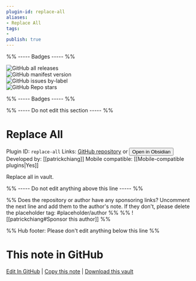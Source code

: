 ```yaml
---
plugin-id: replace-all
aliases:
- Replace All
tags: 
- 
publish: true
---
```


%% ----- Badges ----- %%

![GitHub all releases](https://img.shields.io/github/downloads/patrickchiang/obsidian-replace-all/total?color=573E7A&logo=github&style=for-the-badge)   
![GitHub manifest version](https://img.shields.io/github/manifest-json/v/patrickchiang/obsidian-replace-all?color=573E7A&logo=github&style=for-the-badge)   
![GitHub issues by-label](https://img.shields.io/github/issues/patrickchiang/obsidian-replace-all/help%20wanted?color=573E7A&logo=github&style=for-the-badge)   
![GitHub Repo stars](https://img.shields.io/github/stars/patrickchiang/obsidian-replace-all?color=573E7A&logo=github&style=for-the-badge)

%% ----- Badges ----- %%

%% ----- Do not edit this section ----- %%

# Replace All

Plugin ID: `replace-all`
Links: [GitHub repository](https://github.com/patrickchiang/obsidian-replace-all) or [<button id=HH>Open in Obsidian</button>](obsidian://show-plugin?id=replace-all)
Developed by: [[patrickchiang]]
Mobile compatible: [[Mobile-compatible plugins|Yes]]

Replace all in vault.

%% ----- Do not edit anything above this line ----- %% 

%% Does the repository or author have any sponsoring links? Uncomment the next line and add them to the author's note. If they don't, please delete the placeholder tag: #placeholder/author %%
%% ![[patrickchiang#Sponsor this author]] %%

%% Hub footer: Please don't edit anything below this line %%

# This note in GitHub

<span class="git-footer">[Edit In GitHub](https://github.dev/obsidian-community/obsidian-hub/blob/main/02%20-%20Community%20Expansions/02.05%20All%20Community%20Expansions/Plugins/replace-all.md "git-hub-edit-note") | [Copy this note](https://raw.githubusercontent.com/obsidian-community/obsidian-hub/main/02%20-%20Community%20Expansions/02.05%20All%20Community%20Expansions/Plugins/replace-all.md "git-hub-copy-note") | [Download this vault](https://github.com/obsidian-community/obsidian-hub/archive/refs/heads/main.zip "git-hub-download-vault") </span>
